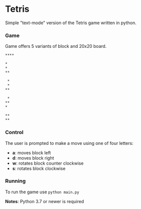 # Tetris

Simple "text-mode" version of the Tetris game written in python. 


### Game

Game offers 5 variants of block and 20x20 board.

```
****
```

```
*
*
**
```

```
 *
 *
**
```

```
 *
**
*
```

```
**
**
```

### Control

The user is prompted to make a move using one of four letters:

* **a**: moves block left
* **d**: moves block right
* **w**: rotates block counter clockwise
* **s**: rotates block clockwise


### Running

To run the game use `python main.py` 

__Notes__: Python 3.7 or newer is required
